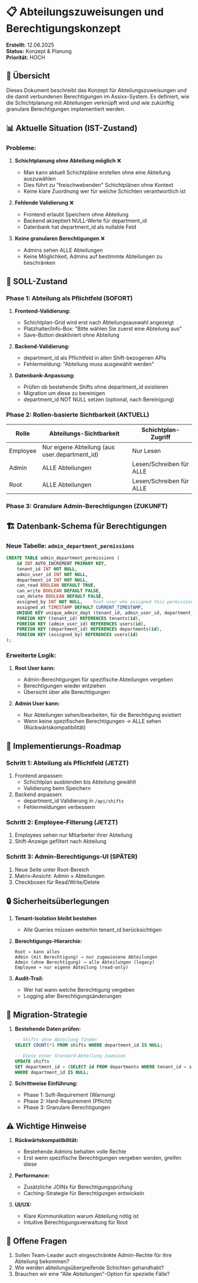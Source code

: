 # 📋 Abteilungszuweisungen und Berechtigungskonzept

**Erstellt:** 12.06.2025  
**Status:** Konzept & Planung  
**Priorität:** HOCH

## 🎯 Übersicht

Dieses Dokument beschreibt das Konzept für Abteilungszuweisungen und die damit verbundenen Berechtigungen im Assixx-System. Es definiert, wie die Schichtplanung mit Abteilungen verknüpft wird und wie zukünftig granulare Berechtigungen implementiert werden.

## 📊 Aktuelle Situation (IST-Zustand)

### Probleme:

1. **Schichtplanung ohne Abteilung möglich** ❌

   - Man kann aktuell Schichtpläne erstellen ohne eine Abteilung auszuwählen
   - Dies führt zu "freischwebenden" Schichtplänen ohne Kontext
   - Keine klare Zuordnung wer für welche Schichten verantwortlich ist

2. **Fehlende Validierung** ❌

   - Frontend erlaubt Speichern ohne Abteilung
   - Backend akzeptiert NULL-Werte für department_id
   - Datenbank hat department_id als nullable Feld

3. **Keine granularen Berechtigungen** ❌
   - Admins sehen ALLE Abteilungen
   - Keine Möglichkeit, Admins auf bestimmte Abteilungen zu beschränken

## 🎯 SOLL-Zustand

### Phase 1: Abteilung als Pflichtfeld (SOFORT)

1. **Frontend-Validierung:**

   - Schichtplan-Grid wird erst nach Abteilungsauswahl angezeigt
   - Platzhalter/Info-Box: "Bitte wählen Sie zuerst eine Abteilung aus"
   - Save-Button deaktiviert ohne Abteilung

2. **Backend-Validierung:**

   - department_id als Pflichtfeld in allen Shift-bezogenen APIs
   - Fehlermeldung: "Abteilung muss ausgewählt werden"

3. **Datenbank-Anpassung:**
   - Prüfen ob bestehende Shifts ohne department_id existieren
   - Migration um diese zu bereinigen
   - department_id NOT NULL setzen (optional, nach Bereinigung)

### Phase 2: Rollen-basierte Sichtbarkeit (AKTUELL)

| Rolle    | Abteilungs-Sichtbarkeit                       | Schichtplan-Zugriff      |
| -------- | --------------------------------------------- | ------------------------ |
| Employee | Nur eigene Abteilung (aus user.department_id) | Nur Lesen                |
| Admin    | ALLE Abteilungen                              | Lesen/Schreiben für ALLE |
| Root     | ALLE Abteilungen                              | Lesen/Schreiben für ALLE |

### Phase 3: Granulare Admin-Berechtigungen (ZUKUNFT)

## 🏗️ Datenbank-Schema für Berechtigungen

### Neue Tabelle: `admin_department_permissions`

```sql
CREATE TABLE admin_department_permissions (
    id INT AUTO_INCREMENT PRIMARY KEY,
    tenant_id INT NOT NULL,
    admin_user_id INT NOT NULL,
    department_id INT NOT NULL,
    can_read BOOLEAN DEFAULT TRUE,
    can_write BOOLEAN DEFAULT FALSE,
    can_delete BOOLEAN DEFAULT FALSE,
    assigned_by INT NOT NULL, -- Root user who assigned this permission
    assigned_at TIMESTAMP DEFAULT CURRENT_TIMESTAMP,
    UNIQUE KEY unique_admin_dept (tenant_id, admin_user_id, department_id),
    FOREIGN KEY (tenant_id) REFERENCES tenants(id),
    FOREIGN KEY (admin_user_id) REFERENCES users(id),
    FOREIGN KEY (department_id) REFERENCES departments(id),
    FOREIGN KEY (assigned_by) REFERENCES users(id)
);
```

### Erweiterte Logik:

1. **Root User kann:**

   - Admin-Berechtigungen für spezifische Abteilungen vergeben
   - Berechtigungen wieder entziehen
   - Übersicht über alle Berechtigungen

2. **Admin User kann:**
   - Nur Abteilungen sehen/bearbeiten, für die Berechtigung existiert
   - Wenn keine spezifischen Berechtigungen → ALLE sehen (Rückwärtskompatibilität)

## 🔄 Implementierungs-Roadmap

### Schritt 1: Abteilung als Pflichtfeld (JETZT)

1. Frontend anpassen:
   - Schichtplan ausblenden bis Abteilung gewählt
   - Validierung beim Speichern
2. Backend anpassen:
   - department_id Validierung in `/api/shifts`
   - Fehlermeldungen verbessern

### Schritt 2: Employee-Filterung (JETZT)

1. Employees sehen nur Mitarbeiter ihrer Abteilung
2. Shift-Anzeige gefiltert nach Abteilung

### Schritt 3: Admin-Berechtigungs-UI (SPÄTER)

1. Neue Seite unter Root-Bereich
2. Matrix-Ansicht: Admin × Abteilungen
3. Checkboxen für Read/Write/Delete

## 🔒 Sicherheitsüberlegungen

1. **Tenant-Isolation bleibt bestehen**
   - Alle Queries müssen weiterhin tenant_id berücksichtigen
2. **Berechtigungs-Hierarchie:**

   ```
   Root → kann alles
   Admin (mit Berechtigung) → nur zugewiesene Abteilungen
   Admin (ohne Berechtigung) → alle Abteilungen (legacy)
   Employee → nur eigene Abteilung (read-only)
   ```

3. **Audit-Trail:**
   - Wer hat wann welche Berechtigung vergeben
   - Logging aller Berechtigungsänderungen

## 🚀 Migration-Strategie

1. **Bestehende Daten prüfen:**

   ```sql
   -- Shifts ohne Abteilung finden
   SELECT COUNT(*) FROM shifts WHERE department_id IS NULL;

   -- Diese einer Standard-Abteilung zuweisen
   UPDATE shifts
   SET department_id = (SELECT id FROM departments WHERE tenant_id = shifts.tenant_id LIMIT 1)
   WHERE department_id IS NULL;
   ```

2. **Schrittweise Einführung:**
   - Phase 1: Soft-Requirement (Warnung)
   - Phase 2: Hard-Requirement (Pflicht)
   - Phase 3: Granulare Berechtigungen

## ⚠️ Wichtige Hinweise

1. **Rückwärtskompatibilität:**

   - Bestehende Admins behalten volle Rechte
   - Erst wenn spezifische Berechtigungen vergeben werden, greifen diese

2. **Performance:**

   - Zusätzliche JOINs für Berechtigungsprüfung
   - Caching-Strategie für Berechtigungen entwickeln

3. **UI/UX:**
   - Klare Kommunikation warum Abteilung nötig ist
   - Intuitive Berechtigungsverwaltung für Root

## 📝 Offene Fragen

1. Sollen Team-Leader auch eingeschränkte Admin-Rechte für ihre Abteilung bekommen?
2. Wie werden abteilungsübergreifende Schichten gehandhabt?
3. Brauchen wir eine "Alle Abteilungen"-Option für spezielle Fälle?
